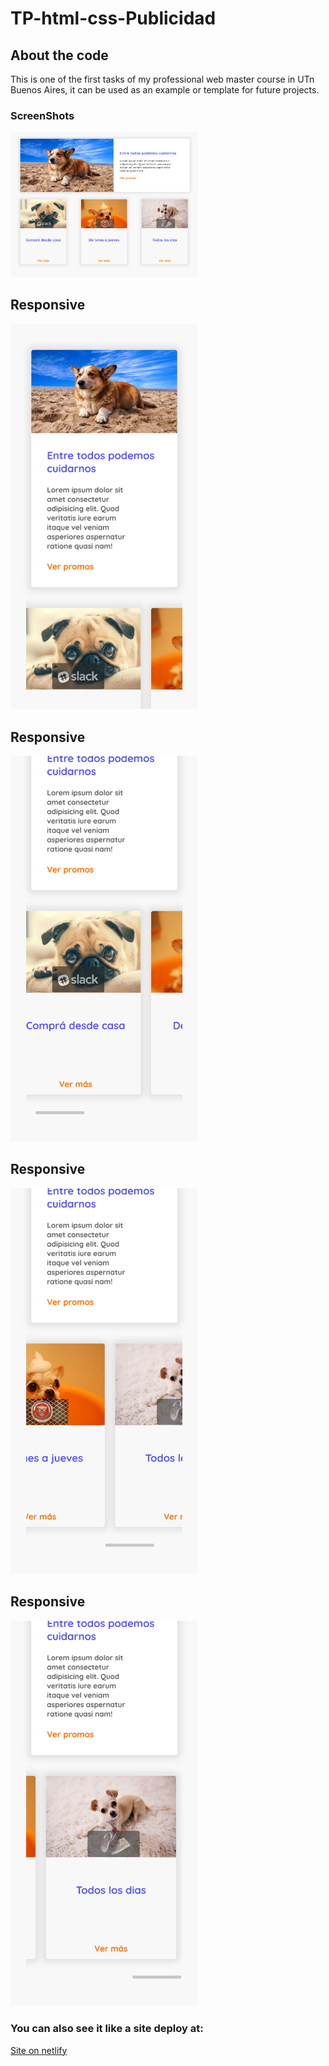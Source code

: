 # TP-html-css-Publicidad

## About the code
This is one of the first tasks of my professional web master course in UTn Buenos Aires, it can be used as an example or template for future projects.

### ScreenShots  
<img src="Screenshots/Screenshot_TP_Publicidad_1.png" width="300">

## Responsive
<img src="Screenshots/Screenshot_TP_Publicidad_2.png" width="300">


## Responsive
<img src="Screenshots/Screenshot_TP_Publicidad_3.png" width="300">

## Responsive
<img src="Screenshots/Screenshot_TP_Publicidad_4.png" width="300">

## Responsive
<img src="Screenshots/Screenshot_TP_Publicidad_5.png" width="300">


### You can also see it like a site deploy at:
<a href="https://tp-doggys.netlify.app/">Site on netlify</a>

